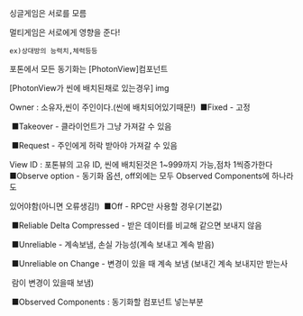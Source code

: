 싱글게임은 서로를 모름

멀티게임은 서로에게 영향을 준다!

`ex)상대방의 능력치,체력등등 `

포톤에서 모든 동기화는 [PhotonView]컴포넌트

[PhotonView가 씬에 배치된채로 있는경우]
img

Owner : 소유자,씬이 주인이다.(씬에 배치되어있기때문!)
​ ■Fixed - 고정

​ ■Takeover - 클라이언트가 그냥 가져갈 수 있음

​ ■Request - 주인에게 허락 받아야 가져갈 수 있음

View ID : 포톤뷰의 고유 ID, 씬에 배치된것은 1~999까지 가능,점차 1씩증가한다
​ ■Observe option - 동기화 옵션, off외에는 모두 Observed Components에 하나라도

있어야함(아니면 오류생김!)
​ ■Off - RPC만 사용할 경우(기본값)

​ ■Reliable Delta Compressed - 받은 데이터를 비교해 같으면 보내지 않음

​ ■Unreliable - 계속보냄, 손실 가능성(계속 보내고 계속 받음)

​ ■Unreliable on Change - 변경이 있을 때 계속 보냄 (보내긴 계속 보내지만 받는사

​ 람이 변경이 있을때 보냄)

​ ■Observed Components : 동기화할 컴포넌트 넣는부분
